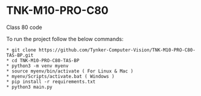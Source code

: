 # TNK-M10-PRO-C80

Class 80 code

To run the project follow the below commands:

```
* git clone https://github.com/Tynker-Computer-Vision/TNK-M10-PRO-C80-TAS-BP.git
* cd TNK-M10-PRO-C80-TAS-BP
* python3 -m venv myenv
* source myenv/bin/activate ( For Linux & Mac )
* myenv/Scripts/activate.bat ( Windows )
* pip install -r requirements.txt
* python3 main.py
```
